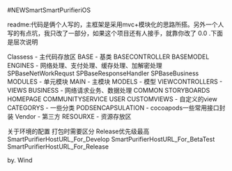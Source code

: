 #NEWSmartSmartPurifieriOS

readme:代码是俩个人写的，主框架是采用mvc+模块化的思路所搭。另外一个人写的有点坑，我只改了一部分，如果这个项目还有人接手，就靠你改了 0.0 .下面是层次说明

Classess - 主代码存放区
    BASE - 基类
        BASECONTROLLER
        BASEMODEL
    ENGINES - 网络处理、支付处理、缓存处理、加解密处理
        SPBaseNetWorkRequst
        SPBaseResponseHandler
        SPBaseBusiness
    MODULES - 单元模块
        MAIN - 主模块
            MODELS - 模型
            VIEWCONTROLLERS - 
            VIEWS
            BUSINESS - 网络请求业务、数据处理
            COMMON
            STORYBOARDS
        HOMEPAGE 
        COMMUNITYSERVICE
        USER
    CUSTOMVIEWS - 自定义的view
    CATEGORYS   - 一些分类
    PODSENCAPSULATION - cocoapods一些常用接口封装
    Vendor - 第三方
RESOURXE - 资源存放区


关于环境的配置 打包时需要区分 Release优先级最高
    SmartPurifierHostURL_For_Develop
    SmartPurifierHostURL_For_BetaTest
    SmartPurifierHostURL_For_Release



by. Wind
